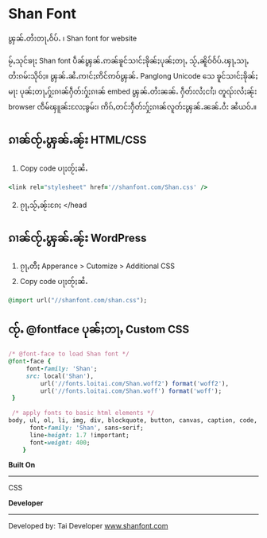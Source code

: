 # Shan Font
ၾွၼ်ႉတႆးတႃႇဝႅပ်ႉ ၊ Shan font for website

မႂ်ႇသုင်ၶႃႈ
Shan font ပဵၼ်ၾွၼ်ႉဢၼ်ၶူင်သၢင်ႈၶိုၼ်ႈပုၼ်ႈတႃႇ သႂ်ႇၼိူဝ်ဝႅပ်ႉၾႃႇသႃႇတႆးၵမ်းသိုဝ်ႈ။ ၾွၼ်ႉၼႆႉဢၢင်ႈဢိင်ဢဝ်ၾွၼ်ႉ Panglong Unicode သေ ၶူင်သၢင်ႈၶိုၼ်ႈမႃး ပုၼ်ႈတႃႇႁႂ်ႈၵၢၼ်ႁဵတ်းႁႂ်ႈၵၢၼ် embed ၾွၼ်ႉတႆးၼၼ်ႉ ႁဵတ်းလႆႈငၢႆႈ၊ တူၺ်းလႆႈၼႂ်း browser ၸဵမ်ၾူၼ်းလႄႈၶွမ်း၊ ဢိၵ်ႇတင်းႁဵတ်းႁႂ်ႈၵၢၼ်လူတ်ႊၾွၼ်ႉၼၼ်ႉဝႆး ၼႆယဝ်ႉ။

## ၵၢၼ်ၸႂ်ႉၾွၼ်ႉၼႂ်း HTML/CSS
1. Copy code ပႃႈတႂ်ႈၼႆႉ
```ruby
<link rel="stylesheet" href='//shanfont.com/Shan.css' />
```
2. ၵႂႃႇသႂ်ႇၼႂ်းၵႄႈ <head> </head


## ၵၢၼ်ၸႂ်ႉၾွၼ်ႉၼႂ်း WordPress
1. ၵႂႃႇတီႈ Apperance > Cutomize > Additional CSS
2. Copy code ပႃႈတႂ်ႈၼႆႉ
```ruby
@import url("//shanfont.com/shan.css");
```
	

## ၸႂ်ႉ @fontface ပုၼ်ႈတႃႇ Custom CSS
```ruby
/* @font-face to load Shan font */
@font-face {
     font-family: 'Shan';
     src: local('Shan'),
         url('//fonts.loitai.com/Shan.woff2') format('woff2'),
         url('//fonts.loitai.com/Shan.woff') format('woff');
 }
 
 /* apply fonts to basic html elements */  
body, ul, ol, li, img, div, blockquote, button, canvas, caption, code, data, dd, del, details, dialog, dl, element, em, footer, form, hr, i, nav, q, span, a, input, hr, quote, table, h1, h2, h3, h4, h5, h6, p, pre, kbd, tt, var, samp, select, textarea, optgroup, details, progress, main {     
      font-family: 'Shan', sans-serif;
      line-height: 1.7 !important;   
      font-weight: 400;
    }
```
**Built On**
***
CSS

**Developer**
***
Developed by: Tai Developer
www.shanfont.com

